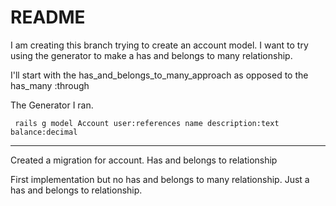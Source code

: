# README

I am creating this branch trying to create an account model.
I want to try using the generator to make a has and belongs to many
relationship.

I'll start with the has_and_belongs_to_many_approach as opposed
to the has_many :through

The Generator I ran.

` rails g model Account user:references name description:text balance:decimal`

---

Created a migration for account.
Has and belongs to relationship

First implementation but no has and belongs to many relationship. Just a has and belongs to relationship.
